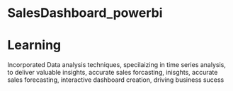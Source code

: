# SalesDashboard_powerbi

# Learning
Incorporated Data analysis techniques, specilaizing in time series analysis, to deliver valuable insights, accurate sales forcasting, inisghts, accurate sales forecasting, interactive dashboard creation, driving business sucess
